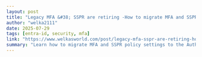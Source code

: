```yaml
---
layout: post
title: "Legacy MFA &#38; SSPR are retiring -How to migrate MFA and SSPR settings to the Authentication methods policy"
author: "welka2111"
date: 2025-07-29
tags: [entra-id, security, mfa]
link: "https://www.welkasworld.com/post/legacy-mfa-sspr-are-retiring-how-to-migrate-mfa-and-sspr-settings-to-the-authentication-methods-p"
summary: "Learn how to migrate MFA and SSPR policy settings to the Authentication methods policy in Microsoft Entra before the legacy settings are retired. This guide walks IT pros through the step-by-step p..."
---
```

